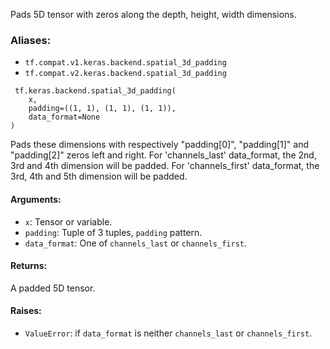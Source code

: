 Pads 5D tensor with zeros along the depth, height, width dimensions.
### Aliases:
- `tf.compat.v1.keras.backend.spatial_3d_padding`
- `tf.compat.v2.keras.backend.spatial_3d_padding`

```
 tf.keras.backend.spatial_3d_padding(
    x,
    padding=((1, 1), (1, 1), (1, 1)),
    data_format=None
)
```
Pads these dimensions with respectively "padding[0]", "padding[1]" and "padding[2]" zeros left and right.
For 'channels_last' data_format, the 2nd, 3rd and 4th dimension will be padded. For 'channels_first' data_format, the 3rd, 4th and 5th dimension will be padded.
#### Arguments:
- `x`: Tensor or variable.
- `padding`: Tuple of 3 tuples, `padding` pattern.
- `data_format`: One of `channels_last` or `channels_first`.
#### Returns:
A padded 5D tensor.
#### Raises:
- `ValueError`: if `data_format` is neither `channels_last` or `channels_first`.
